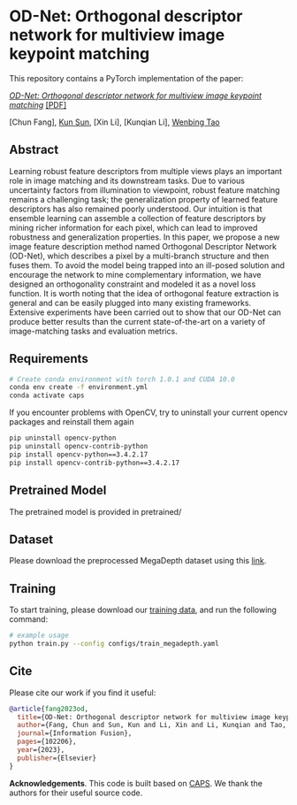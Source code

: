 # OD-Net: Orthogonal descriptor network for multiview image keypoint matching

This repository contains a PyTorch implementation of the paper:

[*OD-Net: Orthogonal descriptor network for multiview image keypoint matching*]()
[[PDF]](https://www.sciencedirect.com/science/article/pii/S1566253523005225)

[Chun Fang], 
[Kun Sun](http://www.cv-kunsun.cn/),
[Xin Li],
[Kunqian Li],
[Wenbing Tao](http://faculty.hust.edu.cn/taowenbing/zh_CN/index/1485744/list/index.htm)


## Abstract

Learning robust feature descriptors from multiple views plays an important role in image matching and its downstream tasks. Due to various uncertainty factors from illumination to viewpoint, robust feature matching remains a challenging task; the generalization property of learned feature descriptors has also remained poorly understood. Our intuition is that ensemble learning can assemble a collection of feature descriptors by mining richer information for each pixel, which can lead to improved robustness and generalization properties. In this paper, we propose a new image feature description method named Orthogonal Descriptor Network (OD-Net), which describes a pixel by a multi-branch structure and then fuses them. To avoid the model being trapped into an ill-posed solution and encourage the network to mine complementary information, we have designed an orthogonality constraint and modeled it as a novel loss function. It is worth noting that the idea of orthogonal feature extraction is general and can be easily plugged into many existing frameworks. Extensive experiments have been carried out to show that our OD-Net can produce better results than the current state-of-the-art on a variety of image-matching tasks and evaluation metrics.

## Requirements
```bash
# Create conda environment with torch 1.0.1 and CUDA 10.0
conda env create -f environment.yml
conda activate caps
```
If you encounter problems with OpenCV, try to uninstall your current opencv packages and reinstall them again
```bash
pip uninstall opencv-python
pip uninstall opencv-contrib-python
pip install opencv-python==3.4.2.17
pip install opencv-contrib-python==3.4.2.17
```

## Pretrained Model
The pretrained model is provided in pretrained/

## Dataset
Please download the preprocessed MegaDepth dataset using this [link](https://drive.google.com/file/d/1-o4TRLx6qm8ehQevV7nExmVJXfMxj657/view?usp=sharing).

## Training
To start training, please download our [training data](https://drive.google.com/file/d/1-o4TRLx6qm8ehQevV7nExmVJXfMxj657/view?usp=sharing), and run the following command: 

```bash
# example usage
python train.py --config configs/train_megadepth.yaml
```

## Cite
Please cite our work if you find it useful: 
```bibtex
@article{fang2023od,
  title={OD-Net: Orthogonal descriptor network for multiview image keypoint matching},
  author={Fang, Chun and Sun, Kun and Li, Xin and Li, Kunqian and Tao, Wenbing},
  journal={Information Fusion},
  pages={102206},
  year={2023},
  publisher={Elsevier}
}
```
**Acknowledgements**.
This code is built based on [CAPS](https://github.com/qianqianwang68/caps). We thank the authors for their useful source code.
